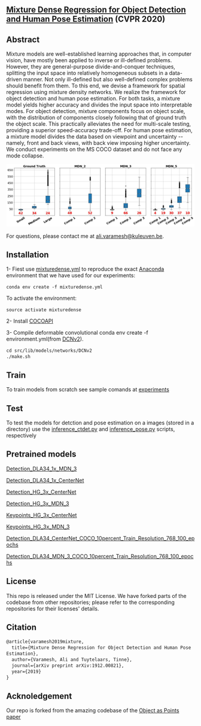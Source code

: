 
## [Mixture Dense Regression for Object Detection and Human Pose Estimation](https://arxiv.org/abs/1912.00821) (CVPR 2020)

## Abstract 

Mixture models are well-established learning approaches that, in computer vision, have mostly been applied to inverse or ill-defined problems. However, they are general-purpose divide-and-conquer techniques, splitting the input space into relatively homogeneous subsets in a data-driven manner. Not only ill-defined but also well-defined complex problems should benefit from them. To this end, we devise a framework for spatial regression using mixture density networks. We realize the framework for object detection and human pose estimation. For both tasks, a mixture model yields higher accuracy and divides the input space into interpretable modes. For object detection, mixture components focus on object scale, with the distribution of components closely following that of ground truth the object scale. This practically alleviates the need for multi-scale testing, providing a superior speed-accuracy trade-off. For human pose estimation, a mixture model divides the data based on viewpoint and uncertainty -- namely, front and back views, with back view imposing higher uncertainty. We conduct experiments on the MS COCO dataset and do not face any mode collapse. 


![Distribution of components compared to the ground-truth distribution of object scale](comp_area_vis.jpg)


For questions, please contact me at [ali.varamesh@kuleuven.be](ali.varamesh@kuleuven.be).

## Installation
1- Fiest use [mixturedense.yml](mixturedense.yml) to reproduce the exact [Anaconda](https://www.anaconda.com/download) environment that we have used for our experiments:
  ~~~
  conda env create -f mixturedense.yml
  ~~~
  To activate the environment:
  ~~~
  source activate mixturedense
  ~~~

2- Install [COCOAPI](https://github.com/cocodataset/cocoapi)

3- Compile deformable convolutional conda env create -f environment.yml(from [DCNv2](https://github.com/CharlesShang/DCNv2.git)).
  ~~~  
  cd src/lib/models/networks/DCNv2
  ./make.sh
  ~~~
## Train
To train models from scratch see sample comands at [experiments](experiments)

## Test
To test the models for detction and pose estimation on a images (stored in a directory) use the [inference_ctdet.py](inference_ctdet.py) and [inference_pose.py](nference_pose.py) scripts, respectively

## Pretrained models

[Detection_DLA34_1x_MDN_3](https://drive.google.com/file/d/1Eo3frOmNSMgMdE_G6XNAKRj3q5cyxWzi/view?usp=sharing)

[Detection_DLA34_1x_CenterNet](https://drive.google.com/file/d/1MrJJbII8Kc1tqvnPGmYoeGXTtPECfIQB/view?usp=sharing)

[Detection_HG_3x_CenterNet](https://drive.google.com/file/d/1ilHteHqkNi8UoOBJM5rXQ5PpvbBTqqvr/view?usp=sharing)

[Detection_HG_3x_MDN_3](https://drive.google.com/file/d/1-b7u6SvM77G9hKJi77WKc0CiFLk-Vru1/view?usp=sharing)

[Keypoints_HG_3x_CenterNet](https://drive.google.com/file/d/1CbuU9QGsdwG-F8r8Ij-pSS2gKYDOilv_/view?usp=sharing)

[Keypoints_HG_3x_MDN_3](https://drive.google.com/file/d/15e0HJbT-P0tGQnEjs-rOv1K9jKs0o-mg/view?usp=sharing)

[Detection_DLA34_CenterNet_COCO_10percent_Train_Resolution_768_100_epochs](https://drive.google.com/file/d/1HcmKQRDzWfSbtYZJk6Y5zpojhw9IsBJ6/view?usp=sharing)

[Detection_DLA34_MDN_3_COCO_10percent_Train_Resolution_768_100_epochs](https://drive.google.com/file/d/1sNDCtNeEdgRyilThJ6_Bh7m4roTPMw2n/view?usp=sharing)


## License

This repo is released under the MIT License. We have forked parts of the codebase from other repositories; please refer to the corresponding repositories for their licenses' details.

## Citation

    @article{varamesh2019mixture,
      title={Mixture Dense Regression for Object Detection and Human Pose Estimation},
      author={Varamesh, Ali and Tuytelaars, Tinne},
      journal={arXiv preprint arXiv:1912.00821},
      year={2019}
    }
## Acknoledgement
Our repo is forked from the amazing codebase of the [Object as Points paper](https://github.com/xingyizhou/CenterNet)
